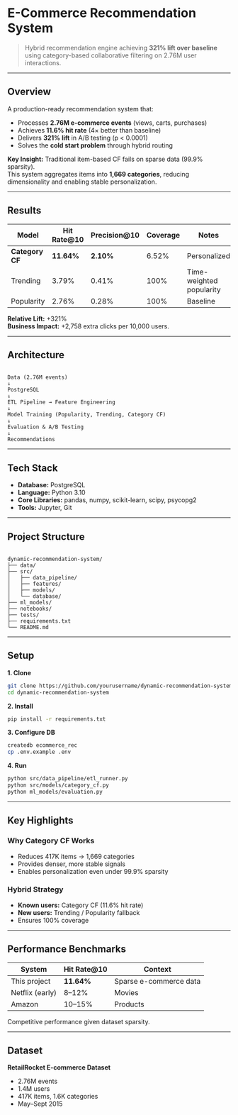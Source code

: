 # E-Commerce Recommendation System

> Hybrid recommendation engine achieving **321% lift over baseline** using category-based collaborative filtering on 2.76M user interactions.

---

## Overview

A production-ready recommendation system that:
- Processes **2.76M e-commerce events** (views, carts, purchases)
- Achieves **11.6% hit rate** (4× better than baseline)
- Delivers **321% lift** in A/B testing (p < 0.0001)
- Solves the **cold start problem** through hybrid routing

**Key Insight:** Traditional item-based CF fails on sparse data (99.9% sparsity).  
This system aggregates items into **1,669 categories**, reducing dimensionality and enabling stable personalization.

---

## Results

| Model | Hit Rate@10 | Precision@10 | Coverage | Notes |
|-------|--------------|--------------|----------|-------|
| **Category CF** | **11.64%** | **2.10%** | 6.52% | Personalized |
| Trending | 3.79% | 0.41% | 100% | Time-weighted popularity |
| Popularity | 2.76% | 0.28% | 100% | Baseline |

**Relative Lift:** +321%  
**Business Impact:** +2,758 extra clicks per 10,000 users.

---

## Architecture

```

Data (2.76M events)
↓
PostgreSQL
↓
ETL Pipeline → Feature Engineering
↓
Model Training (Popularity, Trending, Category CF)
↓
Evaluation & A/B Testing
↓
Recommendations

```

---

## Tech Stack

- **Database:** PostgreSQL  
- **Language:** Python 3.10  
- **Core Libraries:** pandas, numpy, scikit-learn, scipy, psycopg2  
- **Tools:** Jupyter, Git  

---

## Project Structure

```

dynamic-recommendation-system/
├── data/
├── src/
│   ├── data_pipeline/
│   ├── features/
│   ├── models/
│   └── database/
├── ml_models/
├── notebooks/
├── tests/
├── requirements.txt
└── README.md

````

---

## Setup

**1. Clone**
```bash
git clone https://github.com/yourusername/dynamic-recommendation-system.git
cd dynamic-recommendation-system
````

**2. Install**

```bash
pip install -r requirements.txt
```

**3. Configure DB**

```bash
createdb ecommerce_rec
cp .env.example .env
```

**4. Run**

```bash
python src/data_pipeline/etl_runner.py
python src/models/category_cf.py
python ml_models/evaluation.py
```

---

## Key Highlights

### Why Category CF Works

* Reduces 417K items → 1,669 categories
* Provides denser, more stable signals
* Enables personalization even under 99.9% sparsity

### Hybrid Strategy

* **Known users:** Category CF (11.6% hit rate)
* **New users:** Trending / Popularity fallback
* Ensures 100% coverage

---

## Performance Benchmarks

| System          | Hit Rate@10 | Context                |
| --------------- | ----------- | ---------------------- |
| This project    | **11.64%**  | Sparse e-commerce data |
| Netflix (early) | 8–12%       | Movies                 |
| Amazon          | 10–15%      | Products               |

Competitive performance given dataset sparsity.

---

## Dataset

**RetailRocket E-commerce Dataset**

* 2.76M events
* 1.4M users
* 417K items, 1.6K categories
* May–Sept 2015

